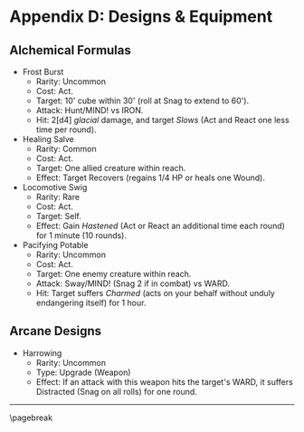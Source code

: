 # Appendix D: Designs & Equipment

## Alchemical Formulas

- Frost Burst
    - Rarity: Uncommon
    - Cost: Act.
    - Target: 10' cube within 30' (roll at Snag to extend to 60').
    - Attack: Hunt/MIND! vs IRON.
    - Hit: 2[d4] *glacial* damage, and target *Slows* (Act and React one less time per round).
- Healing Salve
    - Rarity: Common
    - Cost: Act.
    - Target: One allied creature within reach.
    - Effect: Target Recovers (regains 1/4 HP or heals one Wound).
- Locomotive Swig
    - Rarity: Rare
    - Cost: Act.
    - Target: Self.
    - Effect: Gain *Hastened* (Act or React an additional time each round) for 1 minute (10 rounds).
- Pacifying Potable
    - Rarity: Uncommon
    - Cost: Act.
    - Target: One enemy creature within reach.
    - Attack: Sway/MIND! (Snag 2 if in combat) vs WARD.
    - Hit: Target suffers *Charmed* (acts on your behalf without unduly endangering itself) for 1 hour.

## Arcane Designs

- Harrowing
    - Rarity: Uncommon
    - Type: Upgrade (Weapon)
    - Effect: If an attack with this weapon hits the target's WARD, it suffers Distracted (Snag on all rolls) for one round.

* * * * * * * * * * * * * * * * * * * * * * * * * * * * * * * * * * * * * * * *

\pagebreak
